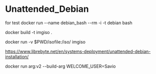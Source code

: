 # Unattended_Debian

for test 
docker run --name debian_bash --rm -i -t debian bash




docker build -t  imgiso .

docker run -v $PWD/isofile:/iso/ imgiso

https://www.librebyte.net/en/systems-deployment/unattended-debian-installation/


docker run arg:v2 --build-arg WELCOME_USER=Savio